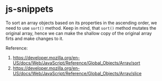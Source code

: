 # js-snippets

To sort an array objects based on its properties in the ascending order, we need to use `sort()` method. Keep in mind, that `sort()` method mutates the original array, hence we can make the shallow copy of the original array firts and make changes to it.

Reference:

1. https://developer.mozilla.org/en-US/docs/Web/JavaScript/Reference/Global_Objects/Array/sort
2. https://developer.mozilla.org/en-US/docs/Web/JavaScript/Reference/Global_Objects/Array/slice
